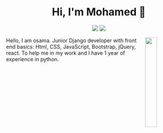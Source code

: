 
<h1 align="center">Hi, I'm Mohamed 👋</h1>
<p align="center">
    <a href="https://www.linkedin.com/in/mohamedabusrea"><img src="https://img.shields.io/badge/linkedin-%230177B5?style=flat&logo=linkedin&logoColor=white"/></a>
    <a href="https://www.instagram.com/osama11565/"><img src="https://img.shields.io/badge/instagram-%23E4415F?style=flat&logo=instagram&logoColor=white"/></a>
  </p>
  
  <img src="https://github.com/OsamaMohammed3332/OsamaMohammed3332/origin/main/profile-img.png" align="right" width="25%"/>

Hello, I am osama. Junior Django developer with front end basics: Html, CSS, JavaScript, Bootstrap, jQuery, react. To help me in my work and I have 1 year of experience in python.
